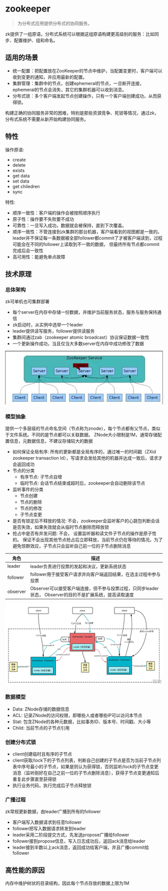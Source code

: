 # zookeeper

> 为分布式应用提供分布式的协同服务。

zk提供了一组原语，分布式系统可以根据这组原语构建更高级别的服务：比如同步、配置维护、组和命名。

## 适用的场景

- 统一配置：把配置放在ZooKeeper的节点中维护，当配置变更时，客户端可以收到变更的通知，并应用最新的配置。
- 集群管理：集群中的节点，创建ephemeral的节点，一旦断开连接，ephemeral的节点会消失，其它的集群机器可以收到消息。
- 分布式锁：多个客户端发起节点创建操作，只有一个客户端创建成功，从而获得锁。

构建正确的协同服务非常的困难，特别是那些资源竞争、死锁等情况，通过zk，分布式系统不需要从新开始构建协同服务。

## 特性

操作原语:

- create
- delete
- exists
- get data
- set data
- get chiledren
- sync

特性:

- 顺序一致性：客户端的操作会被按照顺序执行
- 原子性：操作要不失败要不成功
- 可靠性：一旦写入成功，数据就会被保持，直到下次覆盖。
- 顺序一致性：不管连接到zk集群的那台机器，客户端看到的视图都是一致的。leader并不保证每一条数据被全部follower都commit了才被客户端读到，过程可能会在不同的follower上读取到不一致的数据， 但最终所有节点都commit完成后会一致性
- 高可用性：能避免单点故障

## 技术原理

### 总体架构

zk可单机也可集群部署

- 每个server在内存中存储一份数据，并维护当前服务状态，服务与服务保持通信
- zk启动时，从实例中选举一个leader
- leader提供读写服务，follower提供读服务
- 集群间通过zab（zookeeper atomic broadcast）协议保证数据一致性
- 一个更新操作成功，当且仅当大多数server在内存中成功修改了数据

![zk架构图](../images/zk架构图.jpeg)

### 模型抽象

提供一个多层级的节点命名空间（节点称为znode），每个节点都有父节点，类似于文件系统。不同的是节点都可以关联数据。 ZNode大小限制是1M，通常存储配置信息，元数据信息，不建议存储较大的数据

- 如何保证全局有序: 所有的更新都是全局有序的，通过唯一的时间戳（ZXid zookeeper transaction Id），写请求会发给其他的机器并达成一致后，请求才会返回成功
- 节点的分类
  - 有序节点: 子节点自增
  - 临时节点: 会话节点结束或超时后，zookeeper会自动删除该节点
- 监听事件的分类
  - 节点创建
  - 节点的删除
  - 节点的修改
  - 子节点变更
- 是否有锁定后不释放的情况: 不会，zookeeper会监听客户的心跳包判断会话是否失效，如果失效就会从临时节点删除而释放锁
- 抢占中是否有并发问题: 不会， 设置监听器和读文件子节点的操作是原子性的。 保证不会出现其他节点抢占后立即释放，当前节点仍在等待的情况。为了避免惊群效应，子节点只会监听自己前一位的子节点删除消息

| 角色     | 描述                                                                                                      |
| -------- | --------------------------------------------------------------------------------------------------------- |
| leader   | leader负责进行投票的发起和决议，更新系统状态                                                              |
| follower | follower用于接受客户请求并向客户端返回结果，在选主过程中参与投票                                          |
| observer | Observer可以接受客户端连接，但不参与投票过程，只同步leader状态， Observer的目的不是扩展系统，提高读取速度 |

![zk server](./../images/zk%20server流程图.jpeg)

### 数据模型

- Data: ZNode存储的数据信息
- ACL: 记录ZNode的访问权限，即哪些人或者哪些IP可以访问本节点
- Stat: 包含ZNode的各种元数据，比如事务ID、版本号、时间戳、大小等
- Child: 当前节点的子节点引用

### 创建分布式锁

- client创建临时且有序的子节点
- client获取/lock下的子节点列表，判断自己创建的子节点是否为当前子节点列表中序号最小的子节点，如果是则认为获得锁，否则监听/lock的子节点变更消息（监听刚好在自己之前一位的子节点删除消息），获得子节点变更通知后重复此步骤直至获得锁
- 执行业务代码，执行完成后子节点释放锁

### 广播过程

zk常规更新数据，由leader广播到所有的follower

- 客户端写入数据请求到任意follower
- follower把写入数据请求转发到leader
- leader采用二阶段提交方式，先发送propose广播给follower
- follower接到propose信息，写入日志成功后，返回ack消息给leader
- leader接到半数以上ack消息，返回成功给客户端，并且广播commit给follower

## 高性能的原因

内存中维护树状的目录结构，因此每个节点存放的数据上限为1M